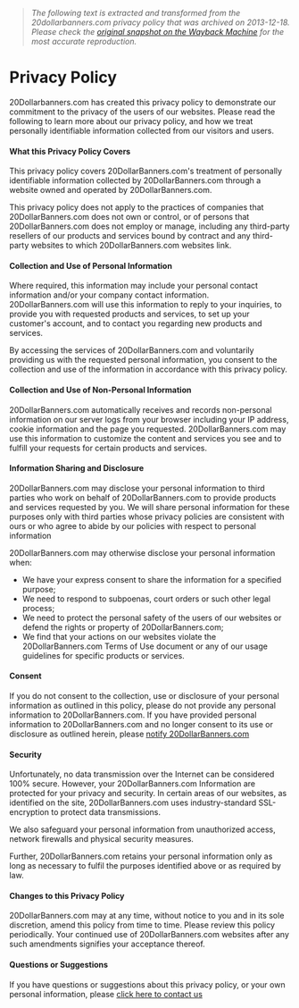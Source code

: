 > *The following text is extracted and transformed from the 20dollarbanners.com privacy policy that was archived on 2013-12-18. Please check the [original snapshot on the Wayback Machine](https://web.archive.org/web/20131218212441id_/http%3A//www.20dollarbanners.com/privacy-policy) for the most accurate reproduction.*

# Privacy Policy

20Dollarbanners.com has created this privacy policy to demonstrate our commitment to the privacy of the users of our websites. Please read the following to learn more about our privacy policy, and how we treat personally identifiable information collected from our visitors and users.

#### What this Privacy Policy Covers

This privacy policy covers 20DollarBanners.com's treatment of personally identifiable information collected by 20DollarBanners.com through a website owned and operated by 20DollarBanners.com.

This privacy policy does not apply to the practices of companies that 20DollarBanners.com does not own or control, or of persons that 20DollarBanners.com does not employ or manage, including any third-party resellers of our products and services bound by contract and any third-party websites to which 20DollarBanners.com websites link.

#### Collection and Use of Personal Information

Where required, this information may include your personal contact information and/or your company contact information. 20DollarBanners.com will use this information to reply to your inquiries, to provide you with requested products and services, to set up your customer's account, and to contact you regarding new products and services.

By accessing the services of 20DollarBanners.com and voluntarily providing us with the requested personal information, you consent to the collection and use of the information in accordance with this privacy policy.

#### Collection and Use of Non-Personal Information

20DollarBanners.com automatically receives and records non-personal information on our server logs from your browser including your IP address, cookie information and the page you requested. 20DollarBanners.com may use this information to customize the content and services you see and to fulfill your requests for certain products and services.

#### Information Sharing and Disclosure

20DollarBanners.com may disclose your personal information to third parties who work on behalf of 20DollarBanners.com to provide products and services requested by you. We will share personal information for these purposes only with third parties whose privacy policies are consistent with ours or who agree to abide by our policies with respect to personal information

20DollarBanners.com may otherwise disclose your personal information when:

  * We have your express consent to share the information for a specified purpose; 
  * We need to respond to subpoenas, court orders or such other legal process; 
  * We need to protect the personal safety of the users of our websites or defend the rights or property of 20DollarBanners.com; 
  * We find that your actions on our websites violate the 20DollarBanners.com Terms of Use document or any of our usage guidelines for specific products or services. 



#### Consent

If you do not consent to the collection, use or disclosure of your personal information as outlined in this policy, please do not provide any personal information to 20DollarBanners.com. If you have provided personal information to 20DollarBanners.com and no longer consent to its use or disclosure as outlined herein, please [notify 20DollarBanners.com](https://web.archive.org/contact)

#### Security

Unfortunately, no data transmission over the Internet can be considered 100% secure. However, your 20DollarBanners.com Information are protected for your privacy and security. In certain areas of our websites, as identified on the site, 20DollarBanners.com uses industry-standard SSL-encryption to protect data transmissions.

We also safeguard your personal information from unauthorized access, network firewalls and physical security measures.

Further, 20DollarBanners.com retains your personal information only as long as necessary to fulfil the purposes identified above or as required by law.

#### Changes to this Privacy Policy

20DollarBanners.com may at any time, without notice to you and in its sole discretion, amend this policy from time to time. Please review this policy periodically. Your continued use of 20DollarBanners.com websites after any such amendments signifies your acceptance thereof.

#### Questions or Suggestions

If you have questions or suggestions about this privacy policy, or your own personal information, please [click here to contact us](https://web.archive.org/contact)
